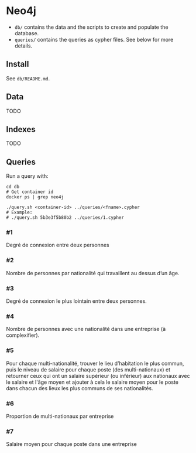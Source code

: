 # Neo4j

* `db/` contains the data and the scripts to create and populate the database.
* `queries/` contains the queries as cypher files. See below for more details.

## Install

See `db/README.md`.

## Data

TODO

## Indexes

TODO

## Queries

Run a query with:

```
cd db
# Get container id
docker ps | grep neo4j

./query.sh <container-id> ../queries/<fname>.cypher
# Example:
# ./query.sh 5b3e3f5b80b2 ../queries/1.cypher
```

### \#1

Degré de connexion entre deux personnes

### \#2

Nombre de personnes par nationalité qui travaillent au dessus d’un âge.

### \#3

Degré de connexion le plus lointain entre deux personnes.

### \#4

Nombre de personnes avec une nationalité dans une entreprise (à complexifier).

### \#5

Pour chaque multi-nationalité, trouver le lieu d’habitation le plus commun, puis
le niveau de salaire pour chaque poste (des multi-nationaux) et retourner ceux
qui ont un salaire supérieur (ou inférieur) aux nationaux avec le salaire et l'âge 
moyen et ajouter à cela le salaire moyen pour le poste dans chacun des lieux les 
plus communs de ses nationalités.

### \#6

Proportion de multi-nationaux par entreprise

### \#7

Salaire moyen pour chaque poste dans une entreprise

